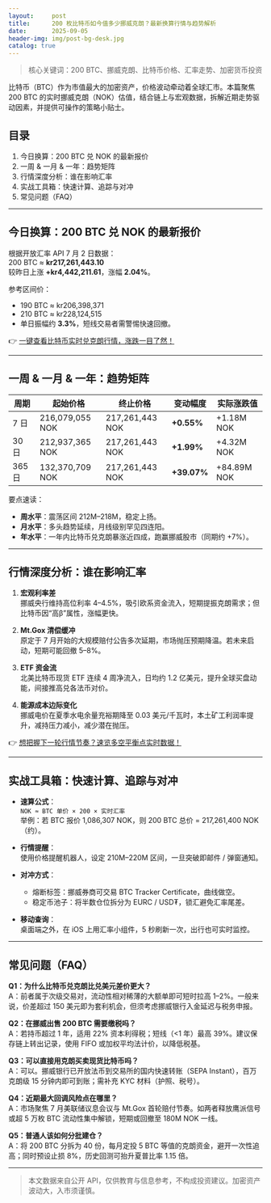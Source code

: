 ```yaml
---
layout:     post
title:      200 枚比特币如今值多少挪威克朗？最新换算行情与趋势解析
date:       2025-09-05
header-img: img/post-bg-desk.jpg
catalog: true
---
```


> 核心关键词：200 BTC、挪威克朗、比特币价格、汇率走势、加密货币投资

比特币（BTC）作为市值最大的加密资产，价格波动牵动着全球汇市。本篇聚焦 200 BTC 的实时挪威克朗（NOK）估值，结合链上与宏观数据，拆解近期走势驱动因素，并提供可操作的策略小贴士。

## 目录
1. 今日换算：200 BTC 兑 NOK 的最新报价  
2. 一周 & 一月 & 一年：趋势矩阵  
3. 行情深度分析：谁在影响汇率  
4. 实战工具箱：快速计算、追踪与对冲  
5. 常见问题（FAQ）

---

## 今日换算：200 BTC 兑 NOK 的最新报价
根据开放汇率 API 7 月 2 日数据：  
200 BTC ≈ **kr217,261,443.10**  
较昨日上涨 **+kr4,442,211.61**，涨幅 **2.04%**。

参考区间价：  
- 190 BTC ≈ kr206,398,371  
- 210 BTC ≈ kr228,124,515  
- 单日振幅约 **3.3%**，短线交易者需警惕快速回撤。  

👉 [一键查看比特币实时兑克朗行情，涨跌一目了然！](https://okxdog.com/)

---

## 一周 & 一月 & 一年：趋势矩阵

| 周期 | 起始价格 | 终止价格 | 变动幅度 | 实际涨跌值 |
|---|---|---|---|---|
| 7 日 | 216,079,055 NOK | 217,261,443 NOK | **+0.55%** | +1.18M NOK |
| 30 日 | 212,937,365 NOK | 217,261,443 NOK | **+1.99%** | +4.32M NOK |
| 365 日 | 132,370,709 NOK | 217,261,443 NOK | **+39.07%** | +84.89M NOK |

要点速读：
- **周水平**：震荡区间 212M–218M，稳定上扬。  
- **月水平**：多头趋势延续，月线级别罕见四连阳。  
- **年水平**：一年内比特币兑克朗暴涨近四成，跑赢挪威股市（同期约 +7%）。

---

## 行情深度分析：谁在影响汇率

1. **宏观利率差**  
   挪威央行维持高位利率 4–4.5%，吸引欧系资金流入，短期提振克朗需求；但比特币因“高β”属性，涨幅更快。

2. **Mt.Gox 清偿缓冲**  
   原定于 7 月开始的大规模赔付公告多次延期，市场抛压预期降温。若未来启动，短期可能回撤 5–8%。

3. **ETF 资金流**  
   北美比特币现货 ETF 连续 4 周净流入，日均约 1.2 亿美元，提升全球买盘动能，间接推高兑各法币对价。

4. **能源成本边际变化**  
   挪威电价在夏季水电余量充裕期降至 0.03 美元/千瓦时，本土矿工利润率提升，减持压力减小，减少潜在抛压。

👉 [想把握下一轮行情节奏？速览多空平衡点实时数据！](https://okxdog.com/)

---

## 实战工具箱：快速计算、追踪与对冲

- **速算公式**：  
  `NOK ≈ BTC 单价 × 200 × 实时汇率`  
  举例：若 BTC 报价 1,086,307 NOK，则 200 BTC 总价 = 217,261,400 NOK（约）。

- **行情提醒**：  
  使用价格提醒机器人，设定 210M–220M 区间，一旦突破即邮件 / 弹窗通知。

- **对冲方式**：  
  - 熔断标签：挪威券商可交易 BTC Tracker Certificate，曲线做空。  
  - 稳定币池子：将半数仓位拆分为 EURC / USD₮，锁汇避免汇率尾差。

- **移动查询**：  
  桌面端之外，在 iOS 上用汇率小组件，5 秒刷新一次，出行也可实时监控。

---

## 常见问题（FAQ）

**Q1：为什么比特币兑克朗比兑美元差价更大？**  
A：前者属于次级交易对，流动性相对稀薄的大额单即可短时拉高 1–2%。一般来说，价差超过 150 美元即为套利机会，但须考虑挪威银行入金延迟与税务申报。

**Q2：在挪威出售 200 BTC 需要缴税吗？**  
A：若持币超过 1 年，适用 22% 资本利得税；短线（<1 年）最高 39%。建议保存链上转出记录，使用 FIFO 或加权平均法计价，以降低税基。

**Q3：可以直接用克朗买卖现货比特币吗？**  
A：可以。挪威银行已开放法币到交易所的国内快速转账（SEPA Instant），百万克朗级 15 分钟内即可到账；需补充 KYC 材料（护照、税号）。

**Q4：近期最大回调风险点在哪里？**  
A：市场聚焦 7 月美联储议息会议与 Mt.Gox 首轮赔付节奏。如两者释放鹰派信号或超 5 万枚 BTC 流动性集中解锁，短期或回撤至 180M NOK 一线。

**Q5：普通人该如何分批建仓？**  
A：将 200 BTC 分拆为 40 份，每月定投 5 BTC 等值的克朗资金，避开一次性追高；同时预设止损 8%，历史回测可抬升夏普比率 1.15 倍。

---

> 本文数据来自公开 API，仅供教育与信息参考，不构成投资建议。加密资产波动大，入市须谨慎。